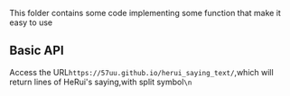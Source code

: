 This folder contains some code implementing some function that make it easy to use

## Basic API

Access the URL`https://57uu.github.io/herui_saying_text/`,which will return lines of HeRui's saying,with split symbol`\n`
